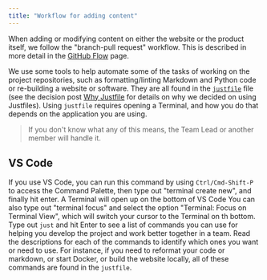 ```yaml
---
title: "Workflow for adding content"
---
```


When adding or modifying content on either the website or the product
itself, we follow the "branch-pull request" workflow. This is described
in more detail in the [GitHub
Flow](https://docs.github.com/en/get-started/quickstart/github-flow)
page.

We use some tools to help automate some of the tasks of working on
the project repositories, such as formatting/linting Markdown and Python code or re-building a website or software. They are all found in the [`justfile`](https://just.systems/man/en/) file (see the decision post [Why Justfile](https://community.seedcase-project.org/decisions/why-justfile.html) for details on why we decided on using Justfiles).
Using `justfile` requires opening a Terminal, and how you do that depends on the
application you are using.

> If you don't know what any of this means, the Team Lead or another
> member will handle it.

## VS Code

If you use VS Code, you can run this command by using `Ctrl/Cmd-Shift-P`
to access the Command Palette, then type out "terminal create new", and
finally hit enter.
A Terminal will open up on the bottom of VS Code
You can also type out "terminal focus" and select the option "Terminal: Focus on Terminal View", which will switch your cursor to the Terminal on th bottom.
Type out `just` and hit Enter to see a list of commands you can use for helping you develop the project and work better together in a team. Read the descriptions for each of the commands to identify which ones you want or need to use. For instance, if you need to reformat your code or markdown, or start Docker, or build the website locally, all of these commands are found in the `justfile`.
